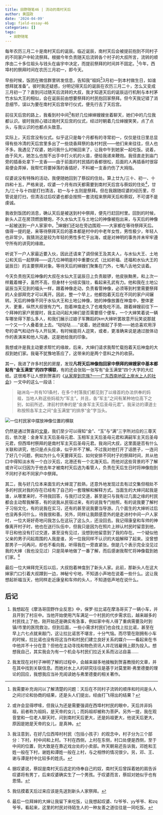 ```yaml
---
title: 田野随笔46 | 流动的南村天后
author: 黄国政
date: '2024-04-09'
slug: field-essay-46
categories: []
tags:
  - 田野随笔
---
```


每年农历三月二十是南村天后的诞辰。临近诞辰，南村天后会被提前抱到不同村子的不同家户中轮流祭拜。根据今年负责随天后流转各个村子的大叔所言，流转的顺序由二十多位祖头与钱头在庙宇中决定，而提前祭拜的时间并不固定。[^1]今年，西埠村的祭拜时间在农历三月初一，即今天。

<!--more-->

[^1]: 我需要补充询问以了解清楚的问题：天后在不同村子流转的顺序和时间是头人之间讨论和协商的结果，还是头人们提出，经由打飞得出的结果？

早些时候，饭团在微信群里转发信息，告知我“祖妈[^2]3月初一到本村做生日，如谁想拜就准备”。彼时我还疑惑，分明记得天后的诞辰在农历三月二十，怎么又变成三月初一了？直到问过随天后流转的大叔，我才知道天后的诞辰运行机制与本村茅竹水仙大王的相似，会在诞辰前由想要祭拜的村民抱回家祭拜。但今天我记错了消息细节，误以为要在南村天后宫举行仪式，便先行去了天后宫。

[^2]: 或许会显得啰嗦，但我认为还是需要强调在西埠村村民的眼中，天后并非妈祖，前者称为祖妈，是天帝的女儿；而妈祖却被称为菩萨。另外一提，我在观音堂和一位老人聊天时，问到南村天后更大，还是妈祖更大，他说天后更大，原因是她是天帝的女儿，是真神。

前往天后宫的路上，我看到村中间[^3]有好几位婶婶嫂嫂坐着聊天，她们中的几位我都认识。彼时我担心错过南村天后宫的仪式，经过时朝着几位婶嫂笑笑，点了点头，与我认识的也都点头致意。

实际上，天后宫没有仪式。似乎这只是每个月都有的寻常初一，仅仅是往日里总显得有些冷清的天后宫里多出了一些烧香拜祭的各村村民——他们来来往往，但人也不多。我遇见了叹婆，她问我什么时候回来了，让我中午到她家一起吃饭。说着，由于风大，她怎么也按不出手中打火机的火苗，便给我递来鞭炮。我径直走到庙门旁的插香处拿下一支香——由于前面的村民插的香都很松，后面的人再插香时很容易便会弄掉，我帮忙将要掉落的香插好，不料被一支香灼伤了大拇指。

[^3]: 我注意到，在好几位西埠村村民（包括小孩子）的观念中，村子分为三个部分：下村，村中间和上村。下村在西侧，上村在东侧，村口处便是西侧，至于中间的位置，则大致是在靠近戏台处的小卖部。昨天朝易还告诉我，邓姓和王姓一般在下村，谢姓和谭姓一般在上村，与之相悖的情况很少。另，邓、王、谢与谭是村中比较多的姓氏。

叹婆说没有特殊的活动，我便随她回到了蔡奴的住处。算上廿九/三十、初一、十四和十五，严格来说，叹婆一个月有四天都需要到南村天后宫与蔡奴的住处[^4]，廿九/三十与十四是打扫清洁，初一与十五则是祭拜。但在我跟随叹婆的经历里，尽管说是打扫，但清洁过后叹婆也都会按照一套流程来祭拜天后和蔡奴，不可谓不是虔诚。

[^4]: 据叹婆说，蔡奴是南村天后选定的侍奉自己的奴，南村天后曾踩着她的肩告诉叹婆将有男丁，后来叹婆确实生了一个男孩。于叹婆而言，蔡奴对她似乎也有恩情。

我收到饭团的消息，确认天后是被送到村中祭拜，便先行赶回村里。回到的时候，新头人正在房顶燃放鞭炮，不久水仙大王与土地公的神像被抱出来，与天后的神像一起被送到一户人家家中。[^5]婶嫂们还站在旁边围观——大家都在等待祭拜天后。值得一提的是，来等待祭拜天后的基本都是村中的中老年女性，男性极少，年轻人也非常少。我猜测这是较为年轻的男性多忙于出海，或是对神明的事务并未牢牢遵守所有的讲究的缘故。

[^5]: 我估摸着天后过来应该是先送到新头人家祭拜。

听说下一户人家最近要入伙，因此还请来了调但侯王及其夫人，与水仙大王、土地公和天后一起祭拜——这几位神明是村中重要仪式（比如祈福、还福和水仙大王的诞辰日）的主要祭拜对象。等待天后的婶嫂们聚集在门外，七嘴八舌地交谈着。

今天负责抱天后神像的大叔在水仙大王诞辰日上负责敲锣，他皮肤黝黑，和上次一样戴着帽子，虽然不高，但身材十分结实强壮，看起来孔武有力。他和我在土地公诞辰当天见到的福头一样，跟着神像走动，负责看管神像，必须等到村里需要祭拜的人全部拜完才可以离开。因此，整一个早上，他都抱着天后在不同的家户间辗转。天后的神像不同于水仙大王和土地公神像，她的神像放置在神龛中，整体更大、更重，纵然大叔很有力气，抱着神龛走久了也难免吃不消。跟着婶嫂前往下一个拜神的家户房屋时，我主动问起大婶们是否需要搭个便车，一个大婶笑着说一辆车哪坐得下那么多人，和我们展示过娘子军舞蹈的km大婶听罢故意开玩笑说那就一个又一个人叠着坐上去。“哒哒哒……”说着，她还做起了手势——她总喜欢用浮夸的语气和动作与人开玩笑，有时候能将人逗笑，或者，更准确来说是通过肢体动作的表演来和他人沟通，这是她给我的印象。

我想或许是我主动要求帮忙的缘故，后来，大婶们请求我帮忙载抱着天后神龛的大叔到她们家。我毫不犹豫地答应了，这带来的是两个意料之外的收获。

其一，我进了许多村民的房屋，发现**凡将天后神像抱回家中祭拜的婶嫂家中基本都贴有“金玉满堂”的四字横联**，有的还会张贴一张写有“金玉满堂”四个大字的大红纸。这很难不让人想到贺喜的《[从家屋到宗族?——广东西南地区上岸水上人的社会](https://kfda.qfnu.edu.cn/info/1140/4901.htm)》一文中的这么一段话：

> 硇洲岛一共有101条村，在多个村落我们都见到了以缘首的办法供奉的妈祖，当地人称这些妈祖为“军主”。并且，各“军主”之间有某种地位高下之别，如前所述，津前村供奉的是“金身军主天后圣母元君”。我采访的谭道士称按照各军主之间“金玉满堂”的排序“金”字当头。
> 

![一位村民家中摆放神像位置的横联](https://cdn.jsdelivr.net/gh/residualsun1/blog-static/images/2024/04/04-09-1.jpg)

仍然是通过贺喜的[文章](http://www.sanyamuseum.com/a/chenliexuanjiao/2022/0920/1293.html)，我们至少可以得知“金”、“玉”与“满”三字所对应的三尊天后，依次是：金身军主天后圣母元君、玉相军主天后圣母元君和满嗣军主天后圣母元君，但西埠村祭拜的是南村军主天后圣母元君。我询问大叔，这里面是否有什么关联和讲究，他只是点头应承，似乎并不了解。不过我对他打开了话匣子，一连问了好几个问题，例如为什么今天要拜天后、如何安排不同村子的祭拜时间，并从他口中得知淡水有一个白沙天后，北港还有一个北海天后。而他对这些背景的不了解或许可以归因为于他去年才被南村天后选为看管人，负责在天后生日时将神像抱到不同村子和不同家户中祭拜。

其二，我与好几位本来面生的大婶混了脸熟，还意外地发现过去有过交集但相处不多的村民对我的存在已经有了自己的一套理解和解释方式。当面生的大婶问起我是谁，从哪里来时，不待我回答，与我打过交道，甚至是只与我有过几面之缘的村民都会主动帮我解答，有的说我从民宿过来，有的说我专门拍照，有的说我要了解村子习俗文化，有的说我在实习，还有的甚至说我要当导游。几个面生的大婶听过后也没再多问什么，待我很和善。另外，同样让我颇感意外的是走进村中间一户人家时，一位大哥好奇地问我怎么在这玩了这么久，还没回去。我记得康皇和车帅的神像离开村子时，他也在送行队伍中，但我只是因为在照片上辨认村民时留意到他，平日和他没有打过交道，甚至没有见过，没想到他留意到了我的存在。一个疑似他父亲的男子问起周围的人我是谁，另一位我同样不认识的大姐解释了起来。没曾想那男子一问再问，却也不看向我，听得我在一旁直紧张。倒是几个表示完全没见过我的大婶（我也没见过）只是简单地做了一番了解，而后感谢我帮忙将神像载到她们家。[^6]

[^6]: 最后一位拜婶的大婶让我留下来吃饭，让我想起叹婆、fz爷爷、yy爷爷、和zq爷爷。看起来，这里的村民对待陌生人的一种友善之道往往是一同吃饭。

最后一位大婶拜完天后以后，大叔抱着神龛到了新头人家。此前，那新头人在这大婶家门口引着大叔蹲到一边，神秘兮兮地，不知道小声地在说着一些什么。这让我想起祈福当天，他同样走近康皇和车帅的头人，不知道低声地在说什么。

## 后记

1. 我想起在《摩洛哥田野作业反思》中，保罗·拉比诺在摩洛哥买了一辆小车，并且开到了村庄中。当他开始使用汽车满足一个村民的代步需求后，越来越多的村民找上了他，刚开始还是确实有急事，例如家中有人得了重病需要及时到镇/市里的医院救治，但到后面，一些小需求村民们也会找上拉比诺，甚至在早上六七点就来敲门，这让拉比诺苦不堪言，十分气恼。而尽管在刚拥有小车的时候，拉比诺也没有将这当作和村民们建立良好关系的媒介——看起来在书中他并不十分在意？但他在主动寻找和物色资讯人并花钱雇佣上颇为投入。想想我自己，其实我会为有一个机会与村民们拉近关系而沾沾自喜……

2. 我发现在对村子神明了解的过程中，会越来越多地接触到贺喜教授的文章，并在其中找到关联信息。而她对水上人的研究往往是基于对莫里斯·弗里德曼的理论的回应，我想我应当补充阅读她与弗里德曼的相关著作。